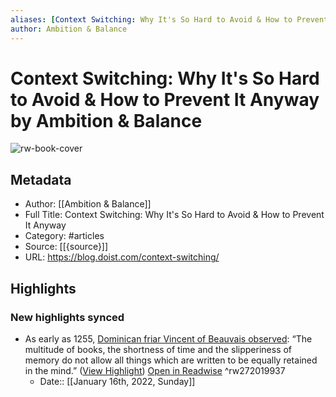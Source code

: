 ```yaml
---
aliases: [Context Switching: Why It's So Hard to Avoid & How to Prevent It Anyway, Context Switching: Why It's So Hard to Avoid & How to Prevent It Anyway]
author: Ambition & Balance
---
```

# Context Switching: Why It's So Hard to Avoid & How to Prevent It Anyway by Ambition & Balance

![rw-book-cover](https://readwise-assets.s3.amazonaws.com/static/images/article2.74d541386bbf.png)

## Metadata
- Author: [[Ambition & Balance]]
- Full Title: Context Switching: Why It's So Hard to Avoid & How to Prevent It Anyway
- Category: #articles
- Source: [[{source}]]
- URL: https://blog.doist.com/context-switching/

## Highlights
### New highlights synced
- As early as 1255, [Dominican friar Vincent of Beauvais observed](https://link.springer.com/article/10.1007/s40685-018-0069-z): “The multitude of books, the shortness of time and the slipperiness of memory do not allow all things which are written to be equally retained in the mind.” ([View Highlight](https://read.readwise.io/read/01fsjdchh1kdvks4pv223xfeft)) [Open in Readwise](https://readwise.io/open/272019937) ^rw272019937
    - Date:: [[January 16th, 2022, Sunday]]
